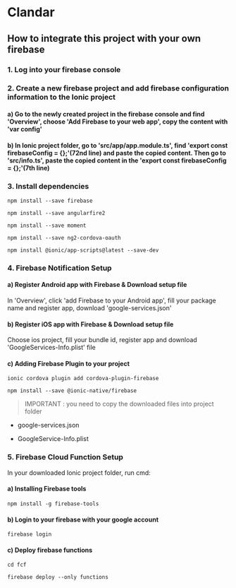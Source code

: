 # Clandar
## How to integrate this project with your own firebase
### 1. Log into your firebase console
### 2. Create a new firebase project and add firebase configuration information to the Ionic project

####  a) Go to the newly created project in the firebase console and find 'Overview', choose 'Add Firebase to your web app', copy the content with 'var config'
  
####  b) In Ionic project folder, go to 'src/app/app.module.ts', find 'export const firebaseConfig = {};'(72nd line) and paste the copied content. Then go to 'src/info.ts', paste the copied content in the 'export const firebaseConfig = {};'(7th line)

### 3. Install dependencies
```npm install --save firebase```

```npm install --save angularfire2```

```npm install --save moment```

```npm install --save ng2-cordova-oauth```

```npm install @ionic/app-scripts@latest --save-dev```

### 4. Firebase Notification Setup
#### a) Register Android app with Firebase & Download setup file
     
  In 'Overview', click 'add Firebase to your Android app', fill your package name and register app, download 'google-services.json'
     
#### b) Register iOS app with Firebase & Download setup file
  
  Choose ios project, fill your bundle id, register app and download 'GoogleServices-Info.plist' file
  
#### c) Adding Firebase Plugin to your project
  
  ```ionic cordova plugin add cordova-plugin-firebase```
  
  ```npm install --save @ionic-native/firebase```
  
  > IMPORTANT : you need to copy the downloaded files into project folder
  
  - google-services.json
  
  - GoogleService-Info.plist
  
### 5. Firebase Cloud Function Setup
  In your downloaded Ionic project folder, run cmd: 
  
#### a) Installing Firebase tools

  ```npm install -g firebase-tools```
  
#### b) Login to your firebase with your google account

  ```firebase login```
  
#### c) Deploy firebase functions  
  
  ```cd fcf```

  ```firebase deploy --only functions```

